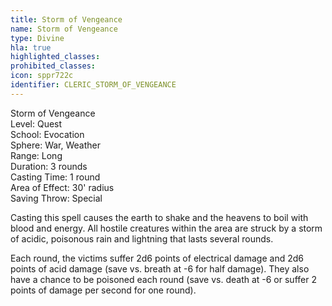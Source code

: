 ```yaml
---
title: Storm of Vengeance
name: Storm of Vengeance
type: Divine
hla: true
highlighted_classes: 
prohibited_classes: 
icon: sppr722c
identifier: CLERIC_STORM_OF_VENGEANCE
---
```

Storm of Vengeance  
Level: Quest  
School: Evocation  
Sphere: War, Weather  
Range: Long  
Duration: 3 rounds  
Casting Time: 1 round  
Area of Effect: 30' radius  
Saving Throw: Special  
  
Casting this spell causes the earth to shake and the heavens to boil with blood and energy. All hostile creatures within the area are struck by a storm of acidic, poisonous rain and lightning that lasts several rounds.  
  
Each round, the victims suffer 2d6 points of electrical damage and 2d6 points of acid damage (save vs. breath at -6 for half damage). They also have a chance to be poisoned each round (save vs. death at -6 or suffer 2 points of damage per second for one round).  

